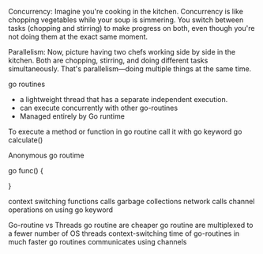 Concurrency:
Imagine you're cooking in the kitchen. Concurrency is like chopping vegetables while your soup is simmering. You switch between tasks (chopping and stirring) to make progress on both, even though you're not doing them at the exact same moment.

Parallelism:
Now, picture having two chefs working side by side in the kitchen. Both are chopping, stirring, and doing different tasks simultaneously. That's parallelism—doing multiple things at the same time.


go routines
- a lightweight thread that has a separate independent execution.
- can execute concurrently with other go-routines
- Managed entirely by Go runtime

To execute a method or function in go routine 
call it with go keyword
go calculate()


Anonymous go routime

go func() {

}

context switching
functions calls
garbage collections
network calls
channel operations
on using go keyword





Go-routine vs Threads
go routine are cheaper
go routine are multiplexed to a fewer number of OS threads
context-switching time of go-routines in much faster
go routines communicates using channels

